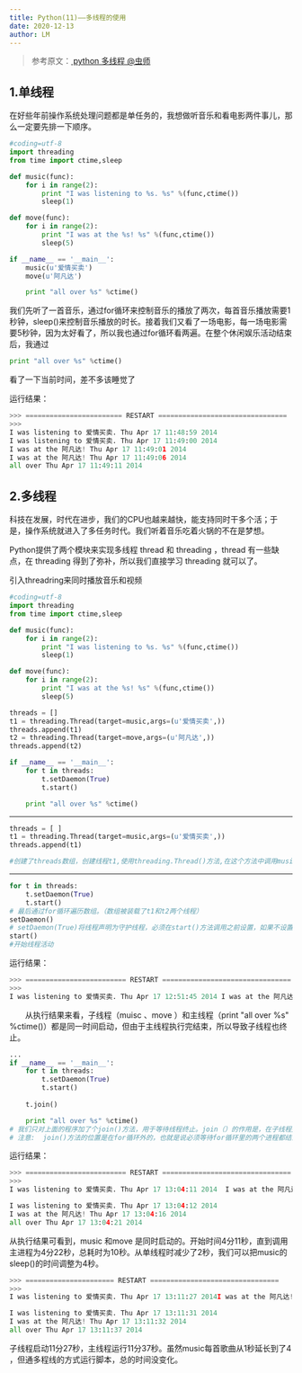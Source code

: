 ```yaml
---
title: Python(11)——多线程的使用
date: 2020-12-13
author: LM
---
```


> 参考原文：[ python 多线程  @虫师 ](https://www.cnblogs.com/fnng/p/3670789.html)

## 1.单线程

在好些年前操作系统处理问题都是单任务的，我想做听音乐和看电影两件事儿，那么一定要先排一下顺序。

```python
#coding=utf-8
import threading
from time import ctime,sleep

def music(func):
    for i in range(2):
        print "I was listening to %s. %s" %(func,ctime())
        sleep(1)

def move(func):
    for i in range(2):
        print "I was at the %s! %s" %(func,ctime())
        sleep(5)

if __name__ == '__main__':
    music(u'爱情买卖')
    move(u'阿凡达')

    print "all over %s" %ctime()
```

我们先听了一首音乐，通过for循环来控制音乐的播放了两次，每首音乐播放需要1秒钟，sleep()来控制音乐播放的时长。接着我们又看了一场电影，每一场电影需要5秒钟，因为太好看了，所以我也通过for循环看两遍。在整个休闲娱乐活动结束后，我通过

```python
print "all over %s" %ctime()
```

看了一下当前时间，差不多该睡觉了

运行结果：

```python
>>> ======================== RESTART ================================
>>> 
I was listening to 爱情买卖. Thu Apr 17 11:48:59 2014
I was listening to 爱情买卖. Thu Apr 17 11:49:00 2014
I was at the 阿凡达! Thu Apr 17 11:49:01 2014
I was at the 阿凡达! Thu Apr 17 11:49:06 2014
all over Thu Apr 17 11:49:11 2014
```

## 2.多线程

科技在发展，时代在进步，我们的CPU也越来越快，能支持同时干多个活；于是，操作系统就进入了多任务时代。我们听着音乐吃着火锅的不在是梦想。

Python提供了两个模块来实现多线程 thread 和 threading ，thread 有一些缺点，在 threading 得到了弥补，所以我们直接学习 threading 就可以了。

引入threadring来同时播放音乐和视频

```python
#coding=utf-8
import threading
from time import ctime,sleep

def music(func):
    for i in range(2):
        print "I was listening to %s. %s" %(func,ctime())
        sleep(1)

def move(func):
    for i in range(2):
        print "I was at the %s! %s" %(func,ctime())
        sleep(5)

threads = []
t1 = threading.Thread(target=music,args=(u'爱情买卖',))
threads.append(t1)
t2 = threading.Thread(target=move,args=(u'阿凡达',))
threads.append(t2)

if __name__ == '__main__':
    for t in threads:
        t.setDaemon(True)
        t.start()

    print "all over %s" %ctime()
```

------------------------------------------------------------------------------------------------------------------

```python
threads = [ ]
t1 = threading.Thread(target=music,args=(u'爱情买卖',))
threads.append(t1)

#创建了threads数组，创建线程t1,使用threading.Thread()方法,在这个方法中调用music方法target=music，args方法对music进行传参。 把创建好的线程t1装到threads数组中。
```

------------------------------------------------------------------------------------------------------------------

```python
for t in threads:
    t.setDaemon(True)
    t.start()
# 最后通过for循环遍历数组。（数组被装载了t1和t2两个线程）
setDaemon()
# setDaemon(True)将线程声明为守护线程，必须在start()方法调用之前设置，如果不设置为守护线程程序会被无限挂起。子线程启动后，父线程也继续执行下去，当父线程执行完最后一条语句print "all over %s" %ctime()后，没有等待子线程，直接就退出了，同时子线程也一同结束
start()
#开始线程活动
```

运行结果：

```python
>>> ========================= RESTART ================================
>>> 
I was listening to 爱情买卖. Thu Apr 17 12:51:45 2014 I was at the 阿凡达! Thu Apr 17 12:51:45 2014  all over Thu Apr 17 12:51:45 2014
```

　　从执行结果来看，子线程（muisc 、move ）和主线程（print "all over %s" %ctime()）都是同一时间启动，但由于主线程执行完结束，所以导致子线程也终止。 

```python
...
if __name__ == '__main__':
    for t in threads:
        t.setDaemon(True)
        t.start()
    
    t.join()

    print "all over %s" %ctime()
# 我们只对上面的程序加了个join()方法，用于等待线程终止。join（）的作用是，在子线程完成运行之前，这个子线程的父线程将一直被阻塞。
# 注意:  join()方法的位置是在for循环外的，也就是说必须等待for循环里的两个进程都结束后，才去执行主进程。
```

运行结果：

```python
>>> ========================= RESTART ================================
>>> 
I was listening to 爱情买卖. Thu Apr 17 13:04:11 2014  I was at the 阿凡达! Thu Apr 17 13:04:11 2014

I was listening to 爱情买卖. Thu Apr 17 13:04:12 2014
I was at the 阿凡达! Thu Apr 17 13:04:16 2014
all over Thu Apr 17 13:04:21 2014
```

从执行结果可看到，music 和move 是同时启动的。开始时间4分11秒，直到调用主进程为4分22秒，总耗时为10秒。从单线程时减少了2秒，我们可以把music的sleep()的时间调整为4秒。

```python
>>> ====================== RESTART ================================
>>> 
I was listening to 爱情买卖. Thu Apr 17 13:11:27 2014I was at the 阿凡达! Thu Apr 17 13:11:27 2014

I was listening to 爱情买卖. Thu Apr 17 13:11:31 2014
I was at the 阿凡达! Thu Apr 17 13:11:32 2014
all over Thu Apr 17 13:11:37 2014
```

子线程启动11分27秒，主线程运行11分37秒。虽然music每首歌曲从1秒延长到了4 ，但通多程线的方式运行脚本，总的时间没变化。
